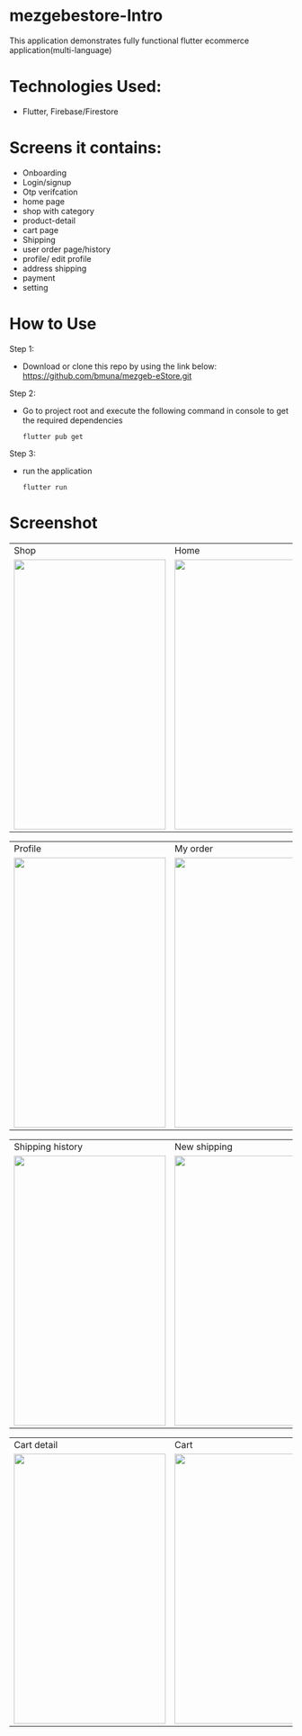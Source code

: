 # mezgebestore-Intro

This application demonstrates fully functional flutter ecommerce application(multi-language)

# Technologies Used:

- Flutter, Firebase/Firestore

# Screens it contains:

- Onboarding
- Login/signup
- Otp verifcation
- home page
- shop with category
- product-detail
- cart page
- Shipping
- user order page/history
- profile/ edit profile
- address shipping
- payment
- setting

# How to Use

Step 1:

- Download or clone this repo by using the link below:
  https://github.com/bmuna/mezgeb-eStore.git

Step 2:

- Go to project root and execute the following command in console to get the required dependencies

  `flutter pub get`

Step 3:

- run the application

  `flutter run`
  
# Screenshot

<!-- <p style="float:left; padding-right:100px">
<img src="https://user-images.githubusercontent.com/38354323/173315883-c51635f3-f67a-4b8e-b874-3f6e96fc3c71.jpg" width="300" height="600">
<img src="https://user-images.githubusercontent.com/38354323/173315899-52337aa3-e565-4f33-abde-671d65f1b4e0.jpg" width="300" height="600">
</p>  
<img src="https://user-images.githubusercontent.com/38354323/173315906-76f1c24f-4a15-4632-bc12-6232d6d6558b.jpg" width="300" height="600">
<img src="https://user-images.githubusercontent.com/38354323/173315908-1a292acb-89ab-40de-ac81-a63f02f5d231.jpg" width="300" height="600">
<img src="https://user-images.githubusercontent.com/38354323/173315909-3e07df4a-2d5f-470c-a4ab-d74a12858275.jpg" width="300" height="600">
<img src="https://user-images.githubusercontent.com/38354323/173315913-28fdcea1-bb10-4f1b-8aaa-afbc8e72f390.jpg" width="300" height="600">
<img src="https://user-images.githubusercontent.com/38354323/173315917-10a7618e-69a8-4db7-b831-b38ac1760094.jpg" width="300" height="600">

<img src="https://user-images.githubusercontent.com/38354323/173315917-10a7618e-69a8-4db7-b831-b38ac1760094.jpg" width="300" height="600">
<img src="https://user-images.githubusercontent.com/38354323/173315919-a750815d-ad3f-4ff8-a313-4e644b9bfee3.jpg" width="300" height="600">

<img src="https://user-images.githubusercontent.com/38354323/173315922-ddf230fb-ddaa-4d9a-aa30-64be8e8abab0.jpg" width="300" height="600">
<img src="https://user-images.githubusercontent.com/38354323/173315925-fd36aaa8-d443-4b66-986e-d4106dd2b6a6.jpg" width="300" height="600">
<img src="https://user-images.githubusercontent.com/38354323/173315928-d0666f92-5309-4d76-a42f-d1e0995003c6.jpg" width="300" height="600">
<img src="https://user-images.githubusercontent.com/38354323/173315930-682b16eb-2666-4abc-89b3-81e51029a246.jpg" width="300" height="600">
 -->
 
 <table>
  <tr>
    <td>Shop</td>
     <td>Home</td>
     <td>Shipping</td>
  </tr>
  <tr>
    <td><img src="https://user-images.githubusercontent.com/38354323/173315883-c51635f3-f67a-4b8e-b874-3f6e96fc3c71.jpg" width=270 height=480></td>
    <td><img src="https://user-images.githubusercontent.com/38354323/173315899-52337aa3-e565-4f33-abde-671d65f1b4e0.jpg" width=270 height=480></td>
    <td><img src="https://user-images.githubusercontent.com/38354323/173315906-76f1c24f-4a15-4632-bc12-6232d6d6558b.jpg" width=270 height=480></td>
  </tr>
 </table>
 
  <table>
  <tr>
    <td>Profile</td>
     <td>My order</td>
     <td>Cart</td>
  </tr>
  <tr>
    <td><img src="https://user-images.githubusercontent.com/38354323/173315908-1a292acb-89ab-40de-ac81-a63f02f5d231.jpg" width=270 height=480></td>
    <td><img src="https://user-images.githubusercontent.com/38354323/173315909-3e07df4a-2d5f-470c-a4ab-d74a12858275.jpg" width=270 height=480></td>
    <td><img src="https://user-images.githubusercontent.com/38354323/173315913-28fdcea1-bb10-4f1b-8aaa-afbc8e72f390.jpg" width=270 height=480></td>
  </tr>
 </table>
 
  <table>
  <tr>
    <td>Shipping history</td>
     <td>New shipping</td>
     <td>No shipping address</td>
  </tr>
  <tr>
    <td><img src="https://user-images.githubusercontent.com/38354323/173315917-10a7618e-69a8-4db7-b831-b38ac1760094.jpg" width=270 height=480></td>
    <td><img src="https://user-images.githubusercontent.com/38354323/173315919-a750815d-ad3f-4ff8-a313-4e644b9bfee3.jpg" width=270 height=480></td>
    <td><img src="https://user-images.githubusercontent.com/38354323/173315906-76f1c24f-4a15-4632-bc12-6232d6d6558b.jpg" width=270 height=480></td>
  </tr>
 </table>
 
  <table>
  <tr>
    <td>Cart detail</td>
     <td>Cart</td>
     <td>Login/</td>
     <td>Home /</td>
  </tr>
  <tr>
    <td><img src="https://user-images.githubusercontent.com/38354323/173315922-ddf230fb-ddaa-4d9a-aa30-64be8e8abab0.jpg" width=270 height=480></td>
    <td><img src="https://user-images.githubusercontent.com/38354323/173315925-fd36aaa8-d443-4b66-986e-d4106dd2b6a6.jpg" width=270 height=480></td>
    <td><img src="https://user-images.githubusercontent.com/38354323/173315928-d0666f92-5309-4d76-a42f-d1e0995003c6.jpg" width=270 height=480></td>
    <td><img src="https://user-images.githubusercontent.com/38354323/173315930-682b16eb-2666-4abc-89b3-81e51029a246.jpg" width=270 height=480></td>

  </tr>
 </table>


